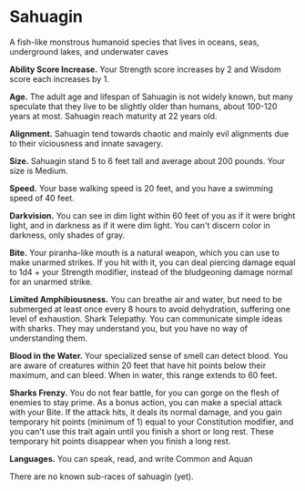 # Sahuagin

A fish-like monstrous humanoid species that lives in oceans, seas, underground lakes, and underwater caves

**Ability Score Increase.** Your Strength score increases by 2 and Wisdom score each increases by 1.

**Age.** The adult age and lifespan of Sahuagin is not widely known, but many speculate that they live to be slightly older than humans, about 100-120 years at most. Sahuagin reach maturity at 22 years old.

**Alignment.** Sahuagin tend towards chaotic and mainly evil alignments due to their viciousness and innate savagery.

**Size.** Sahuagin stand 5 to 6 feet tall and average about 200 pounds. Your size is Medium.

**Speed.** Your base walking speed is 20 feet, and you have a swimming speed of 40 feet.

**Darkvision.** You can see in dim light within 60 feet of you as if it were bright light, and in darkness as if it were dim light. You can't discern color in darkness, only shades of gray.

**Bite.** Your piranha-like mouth is a natural weapon, which you can use to make unarmed strikes. If you hit with it, you can deal piercing damage equal to 1d4 + your Strength modifier, instead of the bludgeoning damage normal for an unarmed strike.

**Limited Amphibiousness.** You can breathe air and water, but need to be submerged at least once every 8 hours to avoid dehydration, suffering one level of exhaustion.
Shark Telepathy. You can communicate simple ideas with sharks. They may understand you, but you have no way of understanding them.

**Blood in the Water.** Your specialized sense of smell can detect blood. You are aware of creatures within 20 feet that have hit points below their maximum, and can bleed. When in water, this range extends to 60 feet.

**Sharks Frenzy.** You do not fear battle, for you can gorge on the flesh of enemies to stay prime. As a bonus action, you can make a special attack with your Bite. If the attack hits, it deals its normal damage, and you gain temporary hit points (minimum of 1) equal to your Constitution modifier, and you can't use this trait again until you finish a short or long rest. These temporary hit points disappear when you finish a long rest.

**Languages.** You can speak, read, and write Common and Aquan

There are no known sub-races of sahuagin (yet).